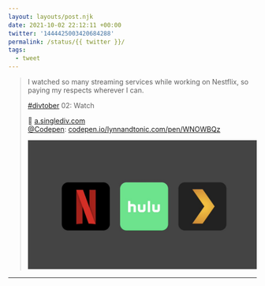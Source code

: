 ```yaml
---
layout: layouts/post.njk
date: 2021-10-02 22:12:11 +00:00
twitter: '1444425003420684288'
permalink: /status/{{ twitter }}/
tags: 
  - tweet
---
```


> I watched so many streaming services while working on Nestflix, so paying my respects wherever I can.
> 
> [#divtober](https://twitter.com/hashtag/divtober) 02: Watch
> 
> 👀 [a.singlediv.com](https://a.singlediv.com)  
> [@Codepen](https://twitter.com/CodePen): [codepen.io/lynnandtonic.com/pen/WNOWBQz](https://codepen.io/lynnandtonic/pen/WNOWBQz)
> 
> ![three app icons with logos for Netflix, Hulu, and Plex](/img/1444425003420684288-FAugrOiUYAEjSuo.jpg)

---

